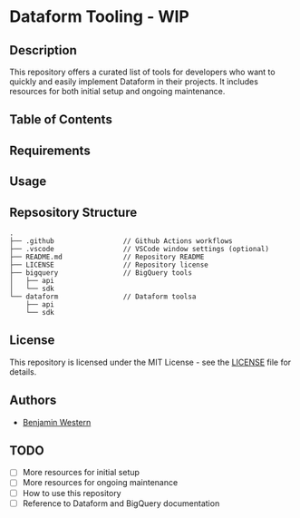 # Dataform Tooling - WIP

## Description
This repository offers a curated list of tools for developers who want to quickly and easily implement Dataform in their projects. It includes resources for both initial setup and ongoing maintenance.

## Table of Contents

## Requirements

## Usage

## Repsository Structure
```
.
├── .github                 // Github Actions workflows
├── .vscode                 // VSCode window settings (optional)
├── README.md               // Repository README
├── LICENSE                 // Repository license
├── bigquery                // BigQuery tools
│   ├── api
│   └── sdk
└── dataform                // Dataform toolsa
    ├── api
    └── sdk
```

## License
This repository is licensed under the MIT License - see the [LICENSE](LICENSE) file for details.

## Authors
- [Benjamin Western](https://benjaminwestern.io)

## TODO
- [ ] More resources for initial setup
- [ ] More resources for ongoing maintenance
- [ ] How to use this repository
- [ ] Reference to Dataform and BigQuery documentation
